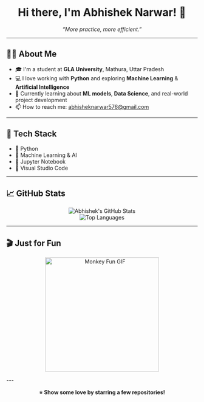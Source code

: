 <h1 align="center">Hi there, I'm Abhishek Narwar! 👋</h1>

<p align="center">
  <em>“More practice, more efficient.”</em>
</p>

---

## 🙋‍♂️ About Me

- 🎓 I'm a student at **GLA University**, Mathura, Uttar Pradesh  
- 💻 I love working with **Python** and exploring **Machine Learning** & **Artificial Intelligence**  
- 🌱 Currently learning about **ML models**, **Data Science**, and real-world project development  
- 📫 How to reach me: [abhisheknarwar576@gmail.com](mailto:abhisheknarwar576@gmail.com)

---

## 🔧 Tech Stack

- 🐍 Python  
- 🧠 Machine Learning & AI  
- 📓 Jupyter Notebook  
- 🧰 Visual Studio Code  

---

## 📈 GitHub Stats

<p align="center">
  <img src="https://github-readme-stats.vercel.app/api?username=abhisheknarwar0042&show_icons=true&theme=radical" alt="Abhishek's GitHub Stats" />
  <br>
  <img src="https://github-readme-stats.vercel.app/api/top-langs/?username=abhisheknarwar0042&layout=compact&theme=radical" alt="Top Languages" />
</p>

---

## 🎬 Just for Fun

<p align="center">
  <img src="https://media.giphy.com/media/13CoXDiaCcCoyk/giphy.gif" alt="Monkey Fun GIF" width="300"/>
</p>
---

<p align="center"><strong>⭐ Show some love by starring a few repositories!</strong></p>
